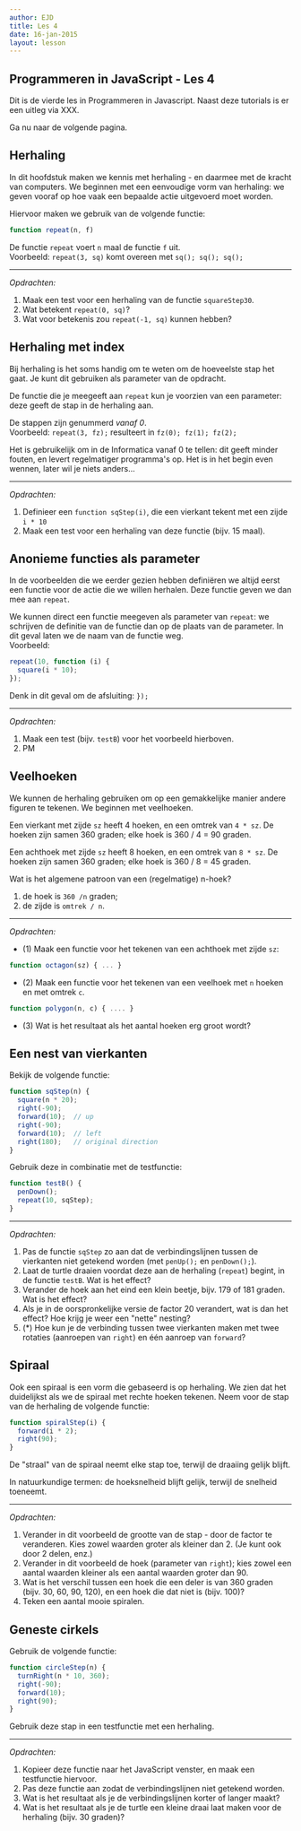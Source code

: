 ```yaml
---
author: EJD
title: Les 4
date: 16-jan-2015
layout: lesson
---
```

    
## Programmeren in JavaScript - Les 4

Dit is de vierde les in Programmeren in Javascript. Naast deze tutorials is er een uitleg via XXX.

Ga nu naar de volgende pagina.


## Herhaling

In dit hoofdstuk maken we kennis met herhaling - en daarmee met de kracht van computers. We beginnen met een eenvoudige vorm van herhaling: we geven vooraf op hoe vaak een bepaalde actie uitgevoerd moet worden.

Hiervoor maken we gebruik van de volgende functie:

```js
function repeat(n, f)
```
De functie `repeat` voert `n` maal de functie `f` uit. <br> Voorbeeld: `repeat(3, sq)` komt overeen met `sq(); sq(); sq();`

---

*Opdrachten:*

1. Maak een test voor een herhaling van de functie `squareStep30`.
2. Wat betekent `repeat(0, sq)`?
3. Wat voor betekenis zou `repeat(-1, sq)` kunnen hebben?


## Herhaling met index
Bij herhaling is het soms handig om te weten om de hoeveelste stap het gaat. Je kunt dit gebruiken als parameter van de opdracht.

De functie die je meegeeft aan `repeat` kun je voorzien van een parameter: deze geeft de stap in de herhaling aan.

De stappen zijn genummerd *vanaf 0*. <br> Voorbeeld: `repeat(3, fz);` resulteert in `fz(0); fz(1); fz(2); `

Het is gebruikelijk om in de Informatica vanaf 0 te tellen: dit geeft minder fouten, en levert regelmatiger programma's op. Het is in het begin even wennen, later wil je niets anders...

---

*Opdrachten:*

1. Definieer een `function sqStep(i)`, die een vierkant tekent met een zijde `i * 10`
2. Maak een test voor een herhaling van deze functie (bijv. 15 maal).

    
## Anonieme functies als parameter
In de voorbeelden die we eerder gezien hebben definiëren we altijd eerst een functie voor de actie die we willen herhalen. Deze functie geven we dan mee aan `repeat`.

We kunnen direct een functie meegeven als parameter van `repeat`: we schrijven de definitie van de functie dan op de plaats van de parameter. In dit geval laten we de naam van de functie weg. <br> Voorbeeld:
      
```js
repeat(10, function (i) {
  square(i * 10);
});
```
Denk in dit geval om de afsluiting: `});`

---

*Opdrachten:*

1. Maak een test (bijv. `testB`) voor het voorbeeld hierboven.
2. PM

    
## Veelhoeken

We kunnen de herhaling gebruiken om op een gemakkelijke manier andere figuren te tekenen. We beginnen met veelhoeken.

Een vierkant met zijde `sz` heeft 4 hoeken, en een omtrek van `4 * sz`. De hoeken zijn samen 360 graden; elke hoek is 360 / 4 = 90 graden.

Een achthoek met zijde `sz` heeft 8 hoeken, en een omtrek van `8 * sz`. De hoeken zijn samen 360 graden; elke hoek is 360 / 8 = 45 graden.

Wat is het algemene patroon van een (regelmatige) n-hoek? 

1. de hoek is `360 /n` graden; 
2. de zijde is `omtrek / n`.

---

*Opdrachten:*
      
* (1) Maak een functie voor het tekenen van een achthoek met zijde `sz`:

```js
function octagon(sz) { ... }
```
        
* (2) Maak een functie voor het tekenen van een veelhoek met `n` hoeken en met omtrek `c`.

```js
function polygon(n, c) { .... }
```

* (3) Wat is het resultaat als het aantal hoeken erg groot wordt?
        
    
## Een nest van vierkanten

Bekijk de volgende functie:
      
```js
function sqStep(n) {
  square(n * 20);
  right(-90);
  forward(10);  // up
  right(-90);
  forward(10);  // left
  right(180);   // original direction
}
```

Gebruik deze in combinatie met de testfunctie:
      
```js
function testB() {
  penDown();
  repeat(10, sqStep);
}
```

---

*Opdrachten:*

1. Pas de functie `sqStep` zo aan dat de verbindingslijnen tussen de vierkanten niet getekend worden (met `penUp();` en `penDown();`).
2. Laat de turtle draaien voordat deze aan de herhaling (`repeat`) begint, in de functie `testB`. Wat is het effect?
3. Verander de hoek aan het eind een klein beetje, bijv. 179 of 181 graden. Wat is het effect?
4. Als je in de oorspronkelijke versie de factor 20 verandert, wat is dan het effect? Hoe krijg je weer een "nette" nesting?
5. (*) Hoe kun je de verbinding tussen twee vierkanten maken met twee rotaties (aanroepen van `right`) en één aanroep van `forward`?
        
 
## Spiraal

Ook een spiraal is een vorm die gebaseerd is op herhaling. We zien dat het duidelijkst als we de spiraal met rechte hoeken tekenen. Neem voor de stap van de herhaling de volgende functie:
      
```js
function spiralStep(i) {
  forward(i * 2);
  right(90);
}
```
De "straal" van de spiraal neemt elke stap toe, terwijl de draaiing gelijk blijft.

In natuurkundige termen: de hoeksnelheid blijft gelijk, terwijl de snelheid toeneemt.

---

*Opdrachten:*

1. Verander in dit voorbeeld de grootte van de stap - door de factor te veranderen. Kies zowel waarden groter als kleiner dan 2. (Je kunt ook door 2 delen, enz.)
2. Verander in dit voorbeeld de hoek (parameter van `right`); kies zowel een aantal waarden kleiner als een aantal waarden groter dan 90.
3. Wat is het verschil tussen een hoek die een deler is van 360 graden (bijv. 30, 60, 90, 120), en een hoek die dat niet is (bijv. 100)?
4. Teken een aantal mooie spiralen.
        
    
## Geneste cirkels

Gebruik de volgende functie:

```js
function circleStep(n) {
  turnRight(n * 10, 360);
  right(-90);
  forward(10);
  right(90);
}
```
Gebruik deze stap in een testfunctie met een herhaling.

---

*Opdrachten:*

1. Kopieer deze functie naar het JavaScript venster, en maak een testfunctie hiervoor.
2. Pas deze functie aan zodat de verbindingslijnen niet getekend worden.
3. Wat is het resultaat als je de verbindingslijnen korter of langer maakt?
4. Wat is het resultaat als je de turtle een kleine draai laat maken voor de herhaling (bijv. 30 graden)?
